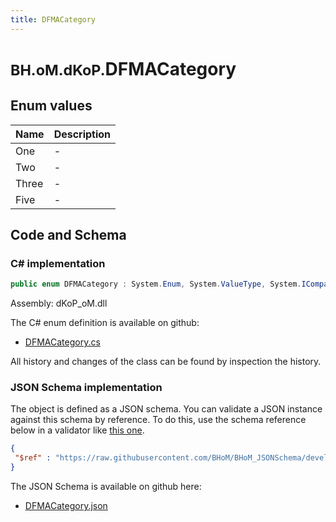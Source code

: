 ```yaml
---
title: DFMACategory
---
```


# <small>BH.oM.dKoP.</small>**DFMACategory**



## Enum values

| Name            | Description                                                    |
|-----------------|----------------------------------------------------------------|
| One |  -  |
| Two |  -  |
| Three |  -  |
| Five |  -  |


## Code and Schema

### C# implementation

``` C# title="C#"
public enum DFMACategory : System.Enum, System.ValueType, System.IComparable, System.ISpanFormattable, System.IFormattable, System.IConvertible
```

Assembly: dKoP_oM.dll

The C# enum definition is available on github:

- [DFMACategory.cs](https://github.com/BHoM/dKoP_Toolkit/blob/develop/dKoP_oM/AdministrativeInformation\Enums\DFMACategory.cs)

All history and changes of the class can be found by inspection the history.
### JSON Schema implementation

The object is defined as a JSON schema. You can validate a JSON instance against this schema by reference. To do this, use the schema reference below in a validator like [this one](https://www.jsonschemavalidator.net/).

``` json title="JSON Schema"
{
 "$ref" : "https://raw.githubusercontent.com/BHoM/BHoM_JSONSchema/develop/dKoP_oM/DFMACategory.json"
}
```

The JSON Schema is available on github here:

- [DFMACategory.json](https://github.com/BHoM/BHoM_JSONSchema/blob/develop/dKoP_oM/DFMACategory.json)
